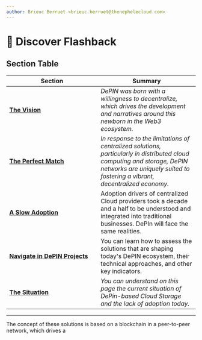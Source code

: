 ```yaml
---
author: Brieuc Berruet <brieuc.berruet@thenephelecloud.com>
---
```


# 🌟 Discover Flashback

##

## Section Table

<table><thead><tr><th width="227">Section</th><th>Summary</th></tr></thead><tbody><tr><td><a href="../depin-and-cloud-storage-1/the-vision.md"><strong>The Vision</strong></a></td><td><em>DePIN was born with a willingness to decentralize, which drives the development and narratives around this newborn in the Web3 ecosystem.</em></td></tr><tr><td><a href="../depin-and-cloud-storage-1/the-perfect-match.md"><strong>The Perfect Match</strong></a></td><td><em>In response to the limitations of centralized solutions, particularly in distributed cloud computing and storage, DePIN networks are uniquely suited to fostering a vibrant, decentralized economy.</em></td></tr><tr><td><a href="../depin-and-cloud-storage-1/a-slow-adoption.md"><strong>A Slow Adoption</strong></a></td><td>Adoption drivers of centralized Cloud providers took a decade and a half to be understood and integrated into traditional businesses. DePIn will face the same realities.</td></tr><tr><td><a href="../depin-and-cloud-storage-1/navigate-in-depin-projects.md"><strong>Navigate in DePIN Projects</strong></a></td><td>You can learn how to assess the solutions that are shaping today's DePIN ecosystem, their technical approaches, and other key indicators.</td></tr><tr><td><a href="../depin-and-cloud-storage-1/the-situation.md"><strong>The Situation</strong></a></td><td><em>You can understand on this page the current situation of DePin-based Cloud Storage and the lack of adoption today.</em></td></tr></tbody></table>

***

The concept of these solutions is based on a blockchain in a peer-to-peer network, which drives a&#x20;
